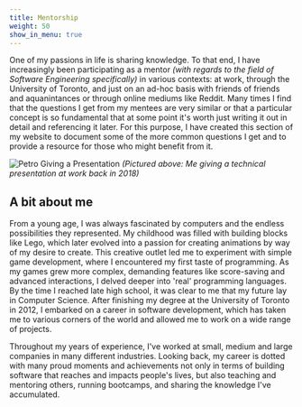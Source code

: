 ```yaml
---
title: Mentorship
weight: 50
show_in_menu: true
---
```


One of my passions in life is sharing knowledge. To that end, I have increasingly been participating as a mentor *(with regards to the field of Software Engineering specifically)* in various contexts: at work, through the University of Toronto, and just on an ad-hoc basis with friends of friends and aquanintances or through online mediums like Reddit. Many times I find that the questions I get from my mentees are very similar or that a particular concept is so fundamental that at some point it's worth just writing it out in detail and referencing it later. For this purpose, I have created this section of my website to document some of the more common questions I get and to provide a resource for those who might benefit from it.

![Petro Giving a Presentation](/images/mentorship/petro-presentation.jpg)
*(Pictured above: Me giving a technical presentation at work back in 2018)*

## A bit about me

From a young age, I was always fascinated by computers and the endless possibilities they represented. My childhood was filled with building blocks like Lego, which later evolved into a passion for creating animations by way of my desire to create. This creative outlet led me to experiment with simple game development, where I encountered my first taste of programming. As my games grew more complex, demanding features like score-saving and advanced interactions, I delved deeper into 'real' programming languages. By the time I reached late high school, it was clear to me that my future lay in Computer Science. After finishing my degree at the University of Toronto in 2012, I embarked on a career in software development, which has taken me to various corners of the world and allowed me to work on a wide range of projects.

Throughout my years of experience, I've worked at small, medium and large companies in many different industries. Looking back, my career is dotted with many proud moments and achievements not only in terms of building software that reaches and impacts people's lives, but also teaching and mentoring others, running bootcamps, and sharing the knowledge I've accumulated.
